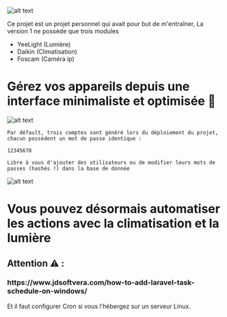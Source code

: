 ![alt text](https://i.ibb.co/MpgKPQq/image-2021-07-06-181358.png)

Ce projet est un projet personnel qui avait pour but de m'entraîner,
La version 1 ne possède que trois modules

- YeeLight (Lumière)
- Daikin (Climatisation)
- Foscam (Caméra ip)

# Gérez vos appareils depuis une interface minimaliste et optimisée 🎨

![alt text](https://i.ibb.co/58xgXh7/image-2021-07-06-182927.png)

```
Par défault, trois comptes sont généré lors du déploiement du projet, chacun possèdent un mot de passe identique :

12345678

Libre à vous d'ajouter des utilisateurs ou de modifier leurs mots de passes (hashés !) dans la base de donnée
```



![alt text](https://i.ibb.co/vZh42n3/image-2021-07-06-183600.png)


<h1> <strong> Vous pouvez désormais automatiser les actions avec la climatisation et la lumière </strong> </h1>

<h2> Attention ⚠️ : </h2>

<h3>https://www.jdsoftvera.com/how-to-add-laravel-task-schedule-on-windows/ </h3>

Et il faut configurer Cron si vous l'hébergez sur un serveur Linux.

